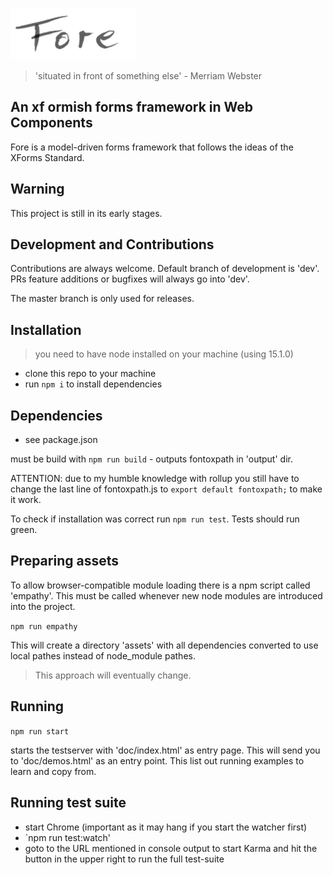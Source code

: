 
![logo](resources/images/light-200.png)

>'situated in front of something else' - Merriam Webster

## An xf ormish forms framework in Web Components

Fore is a model-driven forms framework that follows the ideas of the XForms
Standard.

## Warning

This project is still in its early stages.

## Development and Contributions

Contributions are always welcome. Default branch of development is 'dev'. PRs
feature additions or bugfixes will always go into 'dev'.

The master branch is only used for releases. 

## Installation

> you need to have node installed on your machine (using 15.1.0)

* clone this repo to your machine
* run `npm i` to install dependencies

## Dependencies

* see package.json

must be build with `npm run build` - outputs fontoxpath in 'output' dir. 

ATTENTION: due to my humble knowledge with rollup you still have to change the last line of fontoxpath.js
to `export default fontoxpath;` to make it work.

To check if installation was correct run `npm run test`. Tests should run green.


## Preparing assets


To allow browser-compatible module loading there is a npm script called 'empathy'. This must
be called whenever new node modules are introduced into the project.

`npm run empathy`

This will create a directory 'assets' with all dependencies converted to use local pathes instead
of node_module pathes.

> This approach will eventually change.

## Running

`npm run start`

starts the testserver with 'doc/index.html' as entry page. This will send you to 'doc/demos.html' as an
entry point. This list out running examples to learn and copy from.

## Running test suite

* start Chrome (important as it may hang if you start the watcher first)
* `npm run test:watch'
* goto to the URL mentioned in console output to start Karma and hit the button in the upper right to run the full test-suite
